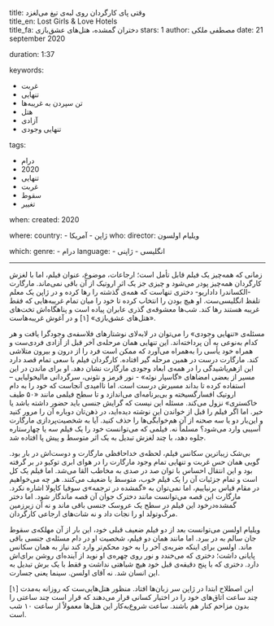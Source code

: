 
title: وقتی پای کارگردان روی لبه‌‌‌ی تیغ می‌لغزد  
title_en: Lost Girls & Love Hotels    
title_fa: دختران گمشده، هتل‌های عشق‌بازی 
stars: 1
author: مصطفی ملکی
date: 21 september 2020

duration: 1:37

keywords:
  - غربت
  - تنهایی
  - تن سپردن به غریبه‌ها
  - هتل
  - آزادی
  - تنهایی وجودی 

tags:
  - درام
  - 2020
  - تنهایی
  - غربت
  - سقوط
   - تغییر 

when:
  created: 2020

where:
  country:
    - ژاپن
    - آمریکا
who:
  director: ویلیام اولسون

which:
  genre:
    - درام
  language:
    - انگلیسی
    - ژاپنی
   
---

زمانی که همه‌چیز یک فیلم قابل تأمل است؛ ارجاعات، موضوع، عنوان فیلم، اما با لغزش کارگردان همه‌چیز پودر می‌شود و چیزی جز یک اثر اروتیک از آن باقی نمی‌ماند. مارگارت -الکساندرا  داداریو- دختری تنهاست که همه‌ی گذشته را رها کرده و در ژاپن یک معلم تلفظ انگلیسی‌ست. او هیچ بودن را انتخاب کرده تا خود را میان تمام غریبه‌هایی که فقط غریبه هستند رها کند. شب‌ها معشوقه‌ی گذری عابران پیاده است و پناهگاه‌اش تخت‌های «هتل‌های عشق‌بازی» [۱] و در آغوش غریبه‌هاست. 

مسئله‌ی «تنهایی وجودی» را می‌توان در لابه‌لای نوشتارهای فلاسفه‌ی وجودگرا یافت و هر کدام به‌نوعی به آن پرداخته‌اند. این تنهایی همان مرحله‌ی آخر قبل از آزادی فردی‌ست و همراه خود یأسی را به‌همراه می‌آورد که ممکن است فرد را از درون و بیرون متلاشی کند. مارگارت درست در همین مرحله گیر افتاده. کارگردان فیلم با سعی تمام قصد دارد این ازهم‌پاشیدگی را در همه‌ی ابعاد وجودی مارگارت نشان دهد. او برای ماندن در این مسیر از بعضی امضاهای «گاسپار نوئه» - نور قرمز و نئونی، سرگردانی مالیخولیایی – استفاده کرده تا بداند مسیرش درست است. اما ناامیدی آنجاست که خود را به دام اروتیک افسارگسیخته‌ و بی‌برنامه‌ای می‌اندازد و تا سطح فیلمی مانند «۵۰ طیف خاکستری» نزول می‌کند. مسئله این نیست که گرایش جنسی باید حضور داشته باشد یا خیر. اما اگر فیلم را قبل از خواندن این نوشته دیده‌اید، در ذهن‌تان دوباره آن را مرور کنید و این‌بار دو یا سه صحنه از آن هم‌خوابگی‌ها را حذف کنید. آیا به شخصیت‌پردازی مارگارت آسیبی وارد می‌شود؟ مسلماً نه. فیلمی که می‌توانست خود را یک فیلم سه یا چهارستاره جلوه دهد، با چند لغزش تبدیل به یک اثر متوسط و پیش پا افتاده شد. 

بی‌شک زیباترین سکانس فیلم، لحظه‌ی خداحافظی مارگارت و دوست‌اش در بار بود. گویی همان حس غربت و تنهایی تمام وجود مارگارت را در هوای ابری توکیو در بر گرفته بود و این انتقال احساس با توان صد در صدی به مخاطب القا می‌شد. اما فیلم یک کل است و تمام جزئیات آن را یک فیلم خوب، متوسط یا ضعیف می‌کنند. هر چه می‌خواهیم در مقام قیاس برنیاییم، اما نمی‌توان به «گمشده در ترجمه»‌ی سوفیا کاپولا اشاره نکرد. مارگارت این قصه می‌توانست مانند دخترک جوان آن قصه ماندگار شود. اما دختر گمشده‌در‌خود این فیلم در سطح یک عروسک جنسی باقی ماند و نه آن زیرزمین مرگ‌و‌تولد او را نجات داد و نه شات‌های ارجاعی کارگردان. 

ویلیام اولسن می‌توانست بعد از دو فیلم ضعیف قبلی خود، این بار از آن مهلکه‌ی سقوط جان سالم به در ببرد. اما مانند همان دو فیلم، شخصیت او در دام مسئله‌ی جنسی باقی ماند. اولسن برای اینکه ضربه‌ی آخر را به خود محکم‌تر وارد کند نیاز به همان سکانس پایانی داشت؛ دختری که می‌خندد و نور روی چهره‌ی او نوید از آینده‌ای روشن برای‌اش دارد. دختری که با پنج دقیقه‌ی قبل خود هیچ شباهتی نداشت و فقط با یک برش تبدیل به این انسان شد. نه آقای اولسن. سینما یعنی جسارت. 

[۱] این اصطلاح ابتدا در ژاپن سر زبان‌ها افتاد. منظور هتل‌هایی‌ست که روزانه به‌مدت چند ساعت اتاق‌های خود را در اختیار کسانی قرار می‌دهند که قرار است چند ساعتی را بدون مزاحم کنار هم باشند. ساعت شروع‌به‌کار این هتل‌ها معمولاً از ساعت ۱۰ شب است. 